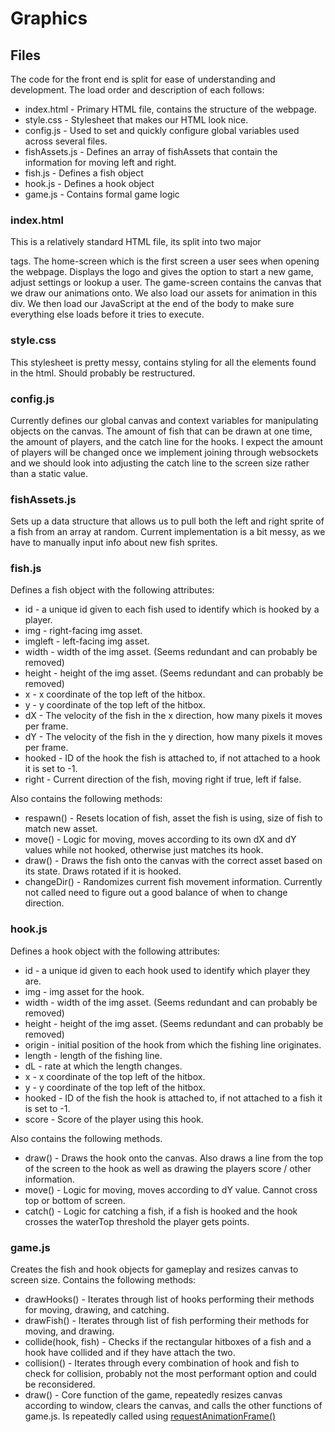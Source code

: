 # Graphics

## Files

The code for the front end is split for ease of understanding and development. The load order and description of each follows:

* index.html - Primary HTML file, contains the structure of the webpage.
* style.css - Stylesheet that makes our HTML look nice.
* config.js - Used to set and quickly configure global variables used across several files.
* fishAssets.js - Defines an array of fishAssets that contain the <img> information for moving left and right.
* fish.js - Defines a fish object
* hook.js - Defines a hook object
* game.js - Contains formal game logic

### index.html
This is a relatively standard HTML file, its split into two major <div> tags. The home-screen which is the first screen a user sees when opening the webpage. Displays the logo and gives the option to start a new game, adjust settings or lookup a user. The game-screen contains the canvas that we draw our animations onto. We also load our assets for animation in this div. We then load our JavaScript at the end of the body to make sure everything else loads before it tries to execute.

### style.css
This stylesheet is pretty messy, contains styling for all the elements found in the html. Should probably be restructured.

### config.js
Currently defines our global canvas and context variables for manipulating objects on the canvas. The amount of fish that can be drawn at one time, the amount of players, and the catch line for the hooks. I expect the amount of players will be changed once we implement joining through websockets and we should look into adjusting the catch line to the screen size rather than a static value.

### fishAssets.js
Sets up a data structure that allows us to pull both the left and right sprite of a fish from an array at random. Current implementation is a bit messy, as we have to manually input info about new fish sprites.

### fish.js
Defines a fish object with the following attributes:

* id - a unique id given to each fish used to identify which is hooked by a player.
* img - right-facing img asset.
* imgleft - left-facing img asset.
* width - width of the img asset. (Seems redundant and can probably be removed)
* height - height of the img asset. (Seems redundant and can probably be removed)
* x - x coordinate of the top left of the hitbox.
* y - y coordinate of the top left of the hitbox.
* dX - The velocity of the fish in the x direction, how many pixels it moves per frame.
* dY - The velocity of the fish in the y direction, how many pixels it moves per frame.
* hooked - ID of the hook the fish is attached to, if not attached to a hook it is set to -1.
* right - Current direction of the fish, moving right if true, left if false.

Also contains the following methods:

* respawn() - Resets location of fish, asset the fish is using, size of fish to match new asset.
* move() - Logic for moving, moves according to its own dX and dY values while not hooked, otherwise just matches its hook.
* draw() - Draws the fish onto the canvas with the correct asset based on its state. Draws rotated if it is hooked.
* changeDir() - Randomizes current fish movement information. Currently not called need to figure out a good balance of when to change direction.

### hook.js
Defines a hook object with the following attributes:

* id - a unique id given to each hook used to identify which player they are.
* img - img asset for the hook.
* width - width of the img asset. (Seems redundant and can probably be removed)
* height - height of the img asset. (Seems redundant and can probably be removed)
* origin - initial position of the hook from which the fishing line originates.
* length - length of the fishing line.
* dL - rate at which the length changes.
* x - x coordinate of the top left of the hitbox.
* y - y coordinate of the top left of the hitbox.
* hooked - ID of the fish the hook is attached to, if not attached to a fish it is set to -1.
* score - Score of the player using this hook.

Also contains the following methods.

* draw() - Draws the hook onto the canvas. Also draws a line from the top of the screen to the hook as well as drawing the players score / other information.
* move() - Logic for moving, moves according to dY value. Cannot cross top or bottom of screen.
* catch() - Logic for catching a fish, if a fish is hooked and the hook crosses the waterTop threshold the player gets points.

### game.js
Creates the fish and hook objects for gameplay and resizes canvas to screen size. Contains the following methods:

* drawHooks() - Iterates through list of hooks performing their methods for moving, drawing, and catching.
* drawFish() - Iterates through list of fish performing their methods for moving, and drawing.
* collide(hook, fish) - Checks if the rectangular hitboxes of a fish and a hook have collided and if they have attach the two.
* collision() - Iterates through every combination of hook and fish to check for collision, probably not the most performant option and could be reconsidered.
* draw() - Core function of the game, repeatedly resizes canvas according to window, clears the canvas, and calls the other functions of game.js. Is repeatedly called using [requestAnimationFrame()](https://developer.mozilla.org/en-US/docs/Web/API/window/requestAnimationFrame)
